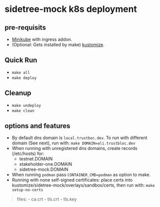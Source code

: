 # sidetree-mock k8s deployment #


## pre-requisits
* [Minikube](https://minikube.sigs.k8s.io/docs/start/) with ingress addon.
* (Optional: Gets installed by make) [kustomize](https://kubectl.docs.kubernetes.io/installation/kustomize/).

## Quick Run
* `make all`
* `make deploy`

## Cleanup
* `make undeploy`
* `make clean`

## options and features
* By default dns domain is `local.trustboc.dev`. To run with different domain (See next), run with: `make DOMAIN=ali.trustbloc.dev`
* When running with unregistered dns domains, create records (/etc/hosts) for:
	- testnet.DOMAIN
	- stakeholder-one.DOMAIN
	- sidetree-mock.DOMAIN
* When running `podman` pass `CONTAINER_CMD=podman` as option to make.
* Running with none self-signed certificates: place certs into kustomize/sidetree-mock/overlays/sandbox/certs, then run with: `make setup-no-certs`
>files:
	- ca.crt
	- tls.crt
	- tls.key

